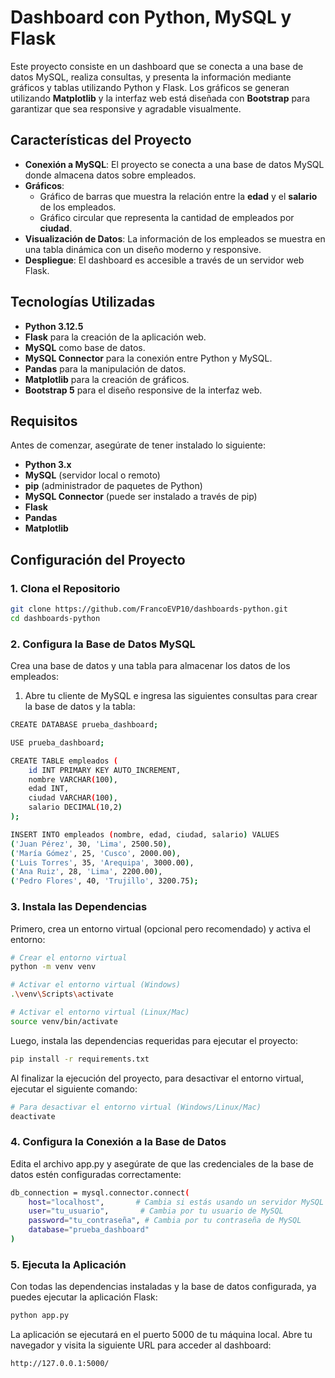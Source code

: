 # Dashboard con Python, MySQL y Flask

Este proyecto consiste en un dashboard que se conecta a una base de datos MySQL, realiza consultas, y presenta la información mediante gráficos y tablas utilizando Python y Flask. Los gráficos se generan utilizando **Matplotlib** y la interfaz web está diseñada con **Bootstrap** para garantizar que sea responsive y agradable visualmente.

## Características del Proyecto

- **Conexión a MySQL**: El proyecto se conecta a una base de datos MySQL donde almacena datos sobre empleados.
- **Gráficos**:
  - Gráfico de barras que muestra la relación entre la **edad** y el **salario** de los empleados.
  - Gráfico circular que representa la cantidad de empleados por **ciudad**.
- **Visualización de Datos**: La información de los empleados se muestra en una tabla dinámica con un diseño moderno y responsive.
- **Despliegue**: El dashboard es accesible a través de un servidor web Flask.

## Tecnologías Utilizadas

- **Python 3.12.5**
- **Flask** para la creación de la aplicación web.
- **MySQL** como base de datos.
- **MySQL Connector** para la conexión entre Python y MySQL.
- **Pandas** para la manipulación de datos.
- **Matplotlib** para la creación de gráficos.
- **Bootstrap 5** para el diseño responsive de la interfaz web.

## Requisitos

Antes de comenzar, asegúrate de tener instalado lo siguiente:

- **Python 3.x**
- **MySQL** (servidor local o remoto)
- **pip** (administrador de paquetes de Python)
- **MySQL Connector** (puede ser instalado a través de pip)
- **Flask**
- **Pandas**
- **Matplotlib**

## Configuración del Proyecto

### 1. Clona el Repositorio

```bash
git clone https://github.com/FrancoEVP10/dashboards-python.git
cd dashboards-python
```

### 2. Configura la Base de Datos MySQL
Crea una base de datos y una tabla para almacenar los datos de los empleados:

1. Abre tu cliente de MySQL e ingresa las siguientes consultas para crear la base de datos y la tabla:
```bash
CREATE DATABASE prueba_dashboard;

USE prueba_dashboard;

CREATE TABLE empleados (
    id INT PRIMARY KEY AUTO_INCREMENT,
    nombre VARCHAR(100),
    edad INT,
    ciudad VARCHAR(100),
    salario DECIMAL(10,2)
);

INSERT INTO empleados (nombre, edad, ciudad, salario) VALUES
('Juan Pérez', 30, 'Lima', 2500.50),
('María Gómez', 25, 'Cusco', 2000.00),
('Luis Torres', 35, 'Arequipa', 3000.00),
('Ana Ruiz', 28, 'Lima', 2200.00),
('Pedro Flores', 40, 'Trujillo', 3200.75);
```

### 3. Instala las Dependencias
Primero, crea un entorno virtual (opcional pero recomendado) y activa el entorno:

```bash
# Crear el entorno virtual
python -m venv venv

# Activar el entorno virtual (Windows)
.\venv\Scripts\activate

# Activar el entorno virtual (Linux/Mac)
source venv/bin/activate
```

Luego, instala las dependencias requeridas para ejecutar el proyecto:

```bash
pip install -r requirements.txt
```

Al finalizar la ejecución del proyecto, para desactivar el entorno virtual, ejecutar el siguiente comando:
```bash
# Para desactivar el entorno virtual (Windows/Linux/Mac)
deactivate
```

### 4. Configura la Conexión a la Base de Datos
Edita el archivo app.py y asegúrate de que las credenciales de la base de datos estén configuradas correctamente:

```bash
db_connection = mysql.connector.connect(
    host="localhost",       # Cambia si estás usando un servidor MySQL remoto
    user="tu_usuario",       # Cambia por tu usuario de MySQL
    password="tu_contraseña", # Cambia por tu contraseña de MySQL
    database="prueba_dashboard"
)
```
### 5. Ejecuta la Aplicación
Con todas las dependencias instaladas y la base de datos configurada, ya puedes ejecutar la aplicación Flask:

```bash
python app.py
```

La aplicación se ejecutará en el puerto 5000 de tu máquina local. Abre tu navegador y visita la siguiente URL para acceder al dashboard:

```bash
http://127.0.0.1:5000/
```
